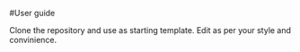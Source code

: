 #User guide

Clone the repository and use as starting template.
Edit as per your style and convinience.
